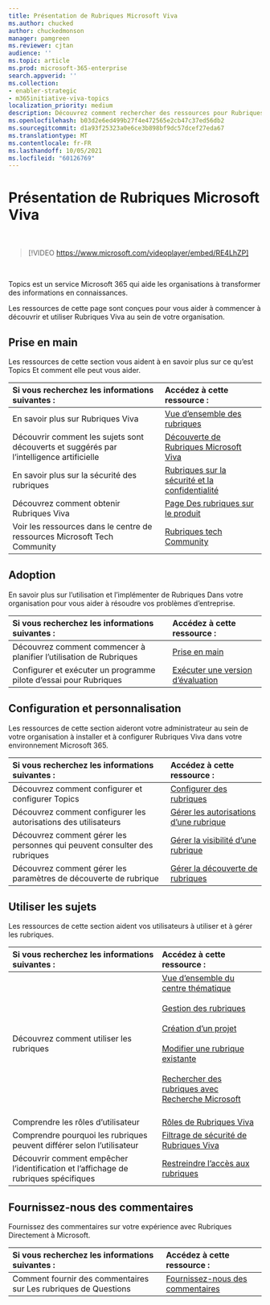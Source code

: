 ```yaml
---
title: Présentation de Rubriques Microsoft Viva
ms.author: chucked
author: chuckedmonson
manager: pamgreen
ms.reviewer: cjtan
audience: ''
ms.topic: article
ms.prod: microsoft-365-enterprise
search.appverid: ''
ms.collection:
- enabler-strategic
- m365initiative-viva-topics
localization_priority: medium
description: Découvrez comment rechercher des ressources pour Rubriques Microsoft Viva.
ms.openlocfilehash: b03d2e6ed499b27f4e472565e2cb47c37ed56db2
ms.sourcegitcommit: d1a93f25323a0e6ce3b898bf9dc57dcef27eda67
ms.translationtype: MT
ms.contentlocale: fr-FR
ms.lasthandoff: 10/05/2021
ms.locfileid: "60126769"
---
```

# <a name="introduction-to-microsoft-viva-topics"></a>Présentation de Rubriques Microsoft Viva

</br>

> [!VIDEO https://www.microsoft.com/videoplayer/embed/RE4LhZP]  

</br>


Topics est un service Microsoft 365 qui aide les organisations à transformer des informations en connaissances.

Les ressources de cette page sont conçues pour vous aider à commencer à découvrir et utiliser Rubriques Viva au sein de votre organisation.

## <a name="get-started"></a>Prise en main

Les ressources de cette section vous aident à en savoir plus sur ce qu’est Topics Et comment elle peut vous aider.

| Si vous recherchez les informations suivantes : | Accédez à cette ressource : |
|:-----|:-----|
|En savoir plus sur Rubriques Viva|[Vue d’ensemble des rubriques](topic-experiences-overview.md)|
|Découvrir comment les sujets sont découverts et suggérés par l’intelligence artificielle|[Découverte de Rubriques Microsoft Viva](topic-experiences-discovery.md)|
|En savoir plus sur la sécurité des rubriques|[Rubriques sur la sécurité et la confidentialité](topic-experiences-security-privacy.md)|
|Découvrez comment obtenir Rubriques Viva|[Page Des rubriques sur le produit](https://www.microsoft.com/microsoft-viva/topics?activetab=pivot%3aoverviewtab)|
|Voir les ressources dans le centre de ressources Microsoft Tech Community|[Rubriques tech Community](https://resources.techcommunity.microsoft.com/viva-topics/)|


## <a name="adoption"></a>Adoption

En savoir plus sur l’utilisation et l’implémenter de Rubriques Dans votre organisation pour vous aider à résoudre vos problèmes d’entreprise. 

| Si vous recherchez les informations suivantes : | Accédez à cette ressource : |
|:-----|:-----|
|Découvrez comment commencer à planifier l’utilisation de Rubriques |[Prise en main](topics-adoption-getstarted.md)|  
|Configurer et exécuter un programme pilote d’essai pour Rubriques |[Exécuter une version d’évaluation](trial-topics.md)|

## <a name="set-up-and-administration"></a>Configuration et personnalisation

Les ressources de cette section aideront votre administrateur au sein de votre organisation à installer et à configurer Rubriques Viva dans votre environnement Microsoft 365.

| Si vous recherchez les informations suivantes : | Accédez à cette ressource : |
|:-----|:-----|
|Découvrez comment configurer et configurer Topics|[Configurer des rubriques](set-up-topic-experiences.md)|
|Découvrez comment configurer les autorisations des utilisateurs|[Gérer les autorisations d’une rubrique](topic-experiences-user-permissions.md)|
|Découvrez comment gérer les personnes qui peuvent consulter des rubriques|[Gérer la visibilité d’une rubrique](topic-experiences-knowledge-rules.md)|
|Découvrez comment gérer les paramètres de découverte de rubrique|[Gérer la découverte de rubriques](topic-experiences-discovery.md)|

## <a name="work-with-topics"></a>Utiliser les sujets

Les ressources de cette section aident vos utilisateurs à utiliser et à gérer les rubriques.

| Si vous recherchez les informations suivantes : | Accédez à cette ressource : |
|:-----|:-----|
|Découvrez comment utiliser les rubriques|[Vue d’ensemble du centre thématique](topic-center-overview.md)<br><br>[Gestion des rubriques](manage-topics.md)<br><br>[Création d’un projet](create-a-topic.md)<br><br>[Modifier une rubrique existante](edit-a-topic.md)<br><br>[Rechercher des rubriques avec Recherche Microsoft](search.md)<br><br>|
|Comprendre les rôles d’utilisateur|[Rôles de Rubriques Viva](topic-experiences-roles.md)|
|Comprendre pourquoi les rubriques peuvent différer selon l’utilisateur|[Filtrage de sécurité de Rubriques Viva](topic-experiences-security-trimming.md)|
|Découvrir comment empêcher l’identification et l’affichage de rubriques spécifiques|[Restreindre l’accès aux rubriques](restrict-access-to-topics.md)|

## <a name="provide-us-feedback"></a>Fournissez-nous des commentaires

Fournissez des commentaires sur votre expérience avec Rubriques Directement à Microsoft.

| Si vous recherchez les informations suivantes : | Accédez à cette ressource : |
|:-----|:-----|
|Comment fournir des commentaires sur Les rubriques de Questions|[Fournissez-nous des commentaires](topic-experiences-overview.md#provide-us-feedback)|



